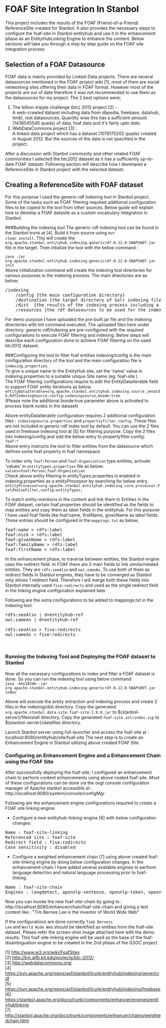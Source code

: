 FOAF Site Integration In Stanbol
===============================

This project includes the results of the FOAF (Friend-of-a-Friend) ReferenceSite created for Stanbol. 
It also provides the necessary steps to configure the foaf-site in Stanbol entityhub and use it in the enhancement phase as an EntityHubLinking Engine to enhance the content.
Below sections will take you through a step by step guide on the FOAF site integration process

Selection of a FOAF Datasource
-------------------------------
FOAF data is mainly provided by Linked-Data projects. There are several datasources mentioned in the FOAF project wiki [1], most of them are social networking sites offering their data in FOAF format. However most of the projects are
out of date therefore it was not recommended to use them as the datasources for my project. The 2 best options were; <br/>

1. The billion-tripple challenge (btc) 2012 project [2] : <br/>
   A web-crawled dataset including data from dbpedia, freebase, datahub, timbl, rest datasources. Quantity wise this has a sufficient amount (1436545545 quads) of data, foaf data and it's fairly upto date. 
2. WebDataCommons project [3] : <br/>
   A linked-data project which has a dataset (1079175202 quads) created in August 2012. But the sources of the data is not specified in the project.

After a discussion with Stanbol community and other related FOAF communities I selected the btc2012 dataset as it has a sufficiently up-to-date FOAF dataset. Following section will describe how I developed a ReferenceSite in Stanbol project with the selected dataset.


Creating a ReferenceSite with FOAF dataset
------------------------------------------

For this purpose I used the generic-rdf indexing tool in Stanbol project. Some of the tasks such as FOAF filtering required additional configuration files to be copied to the tool from other sources. Below guide will explain how to develop a FOAF datasite as a custom vocabulary integration in Stanbol.

###Building the indexing tool 
The generic-rdf indexing tool can be found in the Stanbol trunk at [4]. Build it from source using <code>mvn clean install</code>. This will create the <code>org.apache.stanbol.entityhub.indexing.genericrdf-0.12.0-SNAPSHOT.jar</code> file in the target. Then intialize the tool with the below command : <br/>
 
<code>java -jar org.apache.stanbol.entityhub.indexing.genericrdf-0.12.0-SNAPSHOT.jar init</code> <br/>
Above initialization command will create the indexing tool directories for various purposes in the indexing process. The main directories are as below:
<pre>
/indexing
	/config {the main configuration directory}
	/destination {the target directory of Solr indexing files and extracted entity data}
	/dist  {the results of the indexing process including a reference-site data-file and solr-index}
	/resources {the rdf datasources to be used for the indexing process}
</pre>

For demo purpose I have uploaded the pre-built jar file and the indexing directories with init command executed. 
The uploaded files here under directory: generic-rdf/indexing are pre-configured with the required configurations to execute FOAF filtering and indexing.
Below steps will describe each configuration done to achieve FOAF filtering on the used btc2012 dataset. <br/>



###Configuring the tool to filter foaf entities 
indexing/config is the main configuration directory of the tool and the main configuration file is <code>indexing.properties</code>. <br/>
To give a unique name to the EntityHub site, set the 'name' value in indexing.properties to a suitable unique Site name (eg: foaf-site ) <br/> 
The FOAF filtering configurations require to edit the EntityDataIterable field to support FOAF entity iterations as below. <br/>
<code>entityDataIterable=org.apache.stanbol.entityhub.indexing.source.jenatdb.RdfIndexingSource,config:indexingsource,bnode:true</code><br/>(Please note the additional bnode:true parameter above is activated to process blank nodes in the dataset)<br/>

Above entityDataIterable configuration requires 2 additional configuration files : <code>indexingsource.properties</code> and <code>propertiyfilter.config</code>. These files are not included in generic-rdf index tool by default. 
You can use the 2 files used in freebase indexing tool at [5] for filtering purpose. 
Copy the 2 files into indexing/config and add the below entry to propertyfilter.config: <br/>
<code>foaf:*</code><br/>
Above entry instructs the tool to filter entities from the datasource which defines some foaf property in foaf namespace. <br/>

To index only <code>foaf:Person</code> and <code>foaf:Organization</code> type entities, activate 'values' in <code>entityTypes.properties</code> file as below: <br/>
<code>values=foaf:Person;foaf:Organization</code> <br/>
Check above entity filtering in entityTypes.properties is enabled in indexing.properties as a entityProcessor by searching for below entry. <br/>
<code>entityProcessor=org.apache.stanbol.entityhub.indexing.core.processor.FieldValueFilter,config:entityTypes;</code><br/>

To match entity-mentions in the content and link them to Entities in the FOAF dataset, certain foaf properties should be identified as the fields to map entities and copy them as label fields in the entityhub. For this purpose I have used foaf fields like foaf:name, firstName, givenName as label fields. These entries should be configured in the <code>mappings.txt</code> as below;<br/>

<pre>
foaf:name > rdfs:label
foaf:nick > rdfs:label
foaf:givenName > rdfs:label
foaf:familyName > rdfs:label
foaf:firstName > rdfs:label	
</pre>

In the enhancement phase, to traverse between entities, the Stanbol engine uses the redirect field. In FOAF there are 2 main fields to link similar/related entities. They are <code>rdfs:seeAlso</code> and <code>owl:sameAs</code>. To use both of them as redirect fields in Stanbol engines, they have to be converged as Stanbol only allows 1 redirect field. Therefore I will merge both these fields into Stanbol internally used <code>fise:redirects</code> and used as the single redirect field in the linking engine configuration explained later.<br/>

Following are the extra configurations to be added to mappings.txt in the indexing tool:<br/>
<pre>
rdfs:seeAlso | d=entityhub:ref
owl:sameAs | d=entityhub:ref

rdfs:seeAlso > fise:redirects
owl:sameAs > fise:redirects
</pre><br/>

### Running the Indexing Tool and Deploying the FOAF dataset to Stanbol
Now all the necessary configurations to index and filter a FOAF dataset is done. So you can run the indexing tool using below command:<br/>
<code>java -Xmx1024m -jar  org.apache.stanbol.entityhub.indexing.genericrdf-0.12.0-SNAPSHOT.jar index</code> <br/>

Above will execute the entity extraction and indexing process and create 2 files in the indexing/dist directory.
Copy the generated <code>org.apache.stanbol.data.site.foaf-site-1.0.0.jar</code> to ${stanbol-server}/fileinstall directory.
Copy the generated <code>foaf-site.solrindex.zip</code> to ${stanbol-server}/datafiles directory. <br/>

Launch Stanbol server using full-launcher and access the foaf-site at : localhost:8080/entityhub/site/foaf-site
The next step is to create an Enhancement Engine in Stanbol utilizing above created FOAF Site.

### Configuring an Enhancement Engine and a Enhancement Chain using the FOAF Site
After successfully deploying the foaf-site, I configured an enhancement chain to perform content enhancements using above ceated foaf-site. Most of these configurations can be done via the osgi console configuration manager of Apache stanbol accessible at : http://localhost:8080/system/console/configMgr <br/>

Following are the enhancement engine configurations required to create a FOAF site linking engine.

* Configure a new entityhub-linking-engine [6] with below configuration changes: <br/>
<pre>
Name : foaf-site-linking
Referenced site : foaf-site
Redirect field : fise:redirects
Case sensitivity : disabled
</pre>

* Configure a weighted enhancement chain [7] using above created foaf-site-linking engine by doing below configuration changes. In the enhancement-chain I have added several available engines to perform language detection and natural language processing prior to foaf-linking: <br/>
<pre>
Name : foaf-site-chain
Engines : langdetect, opennlp-sentence, opennlp-token, opennlp-pos, foaf-site-linking
</pre>

Now you can invoke the new foaf-site-chain by going to : http://localhost:8080/enhancer/chain/foaf-site-chain
and giving a test content like : "Tim Bernes Lee is the inventor of World Wide Web"

If the configurations are done correctly <code>Timb Berness Lee</code> and <code>World Wide Web</code> should be identified as entities from the foaf-site dataset. Please refer the screen-shot image attached here with the demo results. This foaf-site-linking engine will be used as the base of the foaf-disambiguation engine to be created in the 2nd phase of the GSOC project. <br/>


[1] http://www.w3.org/wiki/FoafSites <br/>
[2] http://km.aifb.kit.edu/projects/btc-2012/ <br/>
[3] http://webdatacommons.org/ <br/>
[4] https://svn.apache.org/repos/asf/stanbol/trunk/entityhub/indexing/genericrdf<br/>
[5] https://svn.apache.org/repos/asf/stanbol/trunk/entityhub/indexing/freebase <br/>
[6] https://stanbol.apache.org/docs/trunk/components/enhancer/engines/entityhublinking <br/>
[7] http://stanbol.apache.org/docs/trunk/components/enhancer/chains/weightedchain.html

